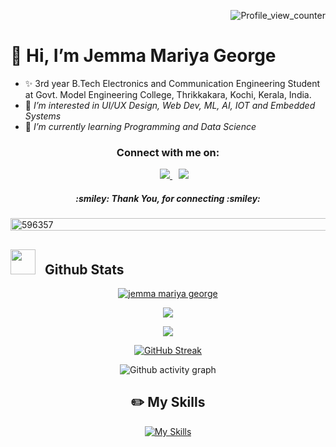 <p align="right">
  <img src="https://komarev.com/ghpvc/?username=jemma-mg&label=Profile%20views&color=0e75b6&style=flat" alt="Profile_view_counter"/>
</p>


<!-- <a target="blank" align="center" >
  <img align="right" height="260" width="350" alt="GIF" src="https://media.giphy.com/media/SWoSkN6DxTszqIKEqv/giphy.gif">
</a> -->

# 👋 Hi, I’m Jemma Mariya George 
- ✨ 3rd year B.Tech Electronics and Communication Engineering Student at Govt. Model Engineering College, Thrikkakara, Kochi, Kerala, India.
- 👀 <i> I’m interested in UI/UX Design, Web Dev, ML, AI, IOT and Embedded Systems </i>
- 🌱 <i> I’m currently learning Programming and Data Science </i>

<p align="center">
  <h3 align="center" >Connect with me on:</h3>
  <div align="center" class="icons-social" style="margin-left: 10px;">
      <a style="margin-left: 10px;" target="_blank" href="https://www.linkedin.com/in/jemma-mariya-george/">
	  <img src="https://img.icons8.com/doodle/40/000000/linkedin--v2.png">
      </a>
      <a style="margin-left: 10px;" target="_blank" href="https://github.com/jemma-mg">
	    <img src="https://img.icons8.com/doodle/40/000000/github--v1.png">
      </a>
  </div>
  <h5 align="center"><i>:smiley: Thank You, for connecting :smiley: </i></h5>
</p>

<p align="left"><a href="https://ibb.co/Zg7Y7N2"><img height="20" width="1000" src="https://i.ibb.co/R6dBd7j/596357.jpg" alt="596357"></a></p>

## <img src="https://media.giphy.com/media/iY8CRBdQXODJSCERIr/giphy.gif" width="40" height="40" style="margin-right: 10px; margin-bottom:-8px;"> Github Stats

<div align="center"> 
<!-- Trophe -->
<!-- [![trophy](https://github-profile-trophy.vercel.app/?username=jemma-mg&theme=high-contrast&column=5&row=1)](https://github.com/ryo-ma/github-profile-trophy) -->
<p>
<a href="https://github.com/jemma-mg/github-profile-trophy">
<!--   <img align="center" src="https://github-profile-trophy.vercel.app/?username=jemma-mg&theme=high-contrast&column=5&row=1" alt="jemma mariya george" /></a> -->
<img align="center" src="https://github-profile-trophy.vercel.app/?username=jemma-mg&column=5&row=1" alt="jemma mariya george" /></a>
	
<a href=""><img align="center" src="https://github-readme-stats-git-masterrstaa-rickstaa.vercel.app/api/top-langs/?username=jemma-mg&langs_count=8&theme=vue&layout=compact" /></a>
</p>

<a href=""><img align="center" src="https://github-readme-stats-sigma-five.vercel.app/api?username=jemma-mg&show_icons=true&include_all_commits=true&count_private=true&theme=algolia&line_height=26" /></a>
	
<!-- <a href=""><img align="center" src="https://github-readme-streak-stats.herokuapp.com/?user=jemma-mg&theme=react" /></a>
</div> -->

[![GitHub Streak](https://streak-stats.demolab.com/?user=jemma-mg)](https://git.io/streak-stats)
	
![Github activity graph](https://github-readme-activity-graph.cyclic.app/graph?username=jemma-mg&theme=react&line=30a14e&point=40c463&area_color=216e39&area=true&radius=10)

<!-- ![Stats](https://github-readme-stats.vercel.app/api?username=jemma-mg&show_icons=true&theme=dark) -->
<!-- ![Stats](https://github-readme-stats-git-masterrstaa-rickstaa.vercel.app/api?username=jemma-mg&&show_icons=true&theme=dark) -->
<!-- ![Streak](https://github-readme-streak-stats.herokuapp.com/?user=jemma-mg&theme=algolia) -->
<!-- ![Top Languages](https://github-readme-stats.vercel.app/api/top-langs/?username=jemma-mg&langs_count=8&theme=light&layout=compact) -->
	
## ✏️ My Skills
[![My Skills](https://skillicons.dev/icons?i=js,html,css,bootstrap,c,py,figma,ai,react,flask,github,git,linkedin)](https://skillicons.dev)
	
<!---
jemma-mg/jemma-mg is a ✨ special ✨ repository because its `README.md` (this file) appears on your GitHub profile.
You can click the Preview link to take a look at your changes.
--->
